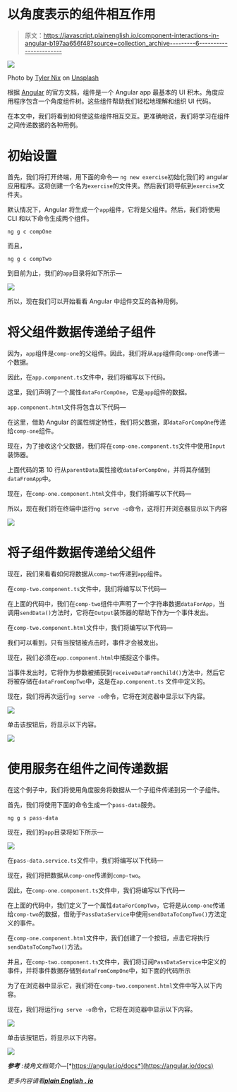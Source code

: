 # 以角度表示的组件相互作用

> 原文：<https://javascript.plainenglish.io/component-interactions-in-angular-b197aa656f48?source=collection_archive---------6----------------------->

![](img/125d44f19707e2f8568ad0a58f4f06ba.png)

Photo by [Tyler Nix](https://unsplash.com/@jtylernix?utm_source=medium&utm_medium=referral) on [Unsplash](https://unsplash.com?utm_source=medium&utm_medium=referral)

根据 [Angular](https://angular.io/api/core/Component) 的官方文档，组件是一个 Angular app 最基本的 UI 积木。角度应用程序包含一个角度组件树。这些组件帮助我们轻松地理解和组织 UI 代码。

在本文中，我们将看到如何使这些组件相互交互。更准确地说，我们将学习在组件之间传递数据的各种用例。

# 初始设置

首先，我们将打开终端，用下面的命令— `ng new exercise`初始化我们的 angular 应用程序。这将创建一个名为`exercise`的文件夹。然后我们将导航到`exercise`文件夹。

默认情况下，Angular 将生成一个`app`组件，它将是父组件。然后，我们将使用 CLI 和以下命令生成两个组件。

```
ng g c compOne
```

而且，

```
ng g c compTwo
```

到目前为止，我们的`app`目录将如下所示—

![](img/e6cb905c3dcf7f378d31eefa9835b79e.png)

所以，现在我们可以开始看看 Angular 中组件交互的各种用例。

# 将父组件数据传递给子组件

因为，`app`组件是`comp-one`的父组件。因此，我们将从`app`组件向`comp-one`传递一个数据。

因此，在`app.component.ts`文件中，我们将编写以下代码。

这里，我们声明了一个属性`dataForCompOne`，它是`app`组件的数据。

`app.component.html`文件将包含以下代码—

在这里，借助 Angular 的属性绑定特性，我们将父数据，即`dataForCompOne`传递给`comp-one`组件。

现在，为了接收这个父数据，我们将在`comp-one.component.ts`文件中使用`Input`装饰器。

上面代码的第 10 行从`parentData`属性接收`dataForCompOne`，并将其存储到`dataFromApp`中。

现在，在`comp-one.component.html`文件中，我们将编写以下代码—

所以，现在我们将在终端中运行`ng serve -o`命令，这将打开浏览器显示以下内容

![](img/fd3baa2dce3ee001ffb43c4b907e8009.png)

# 将子组件数据传递给父组件

现在，我们来看看如何将数据从`comp-two`传递到`app`组件。

在`comp-two.component.ts`文件中，我们将编写以下代码—

在上面的代码中，我们在`comp-two`组件中声明了一个字符串数据`dataForApp`，当调用`sendData()`方法时，它将在`Output`装饰器的帮助下作为一个事件发出。

在`comp-two.component.html`文件中，我们将编写以下代码—

我们可以看到，只有当按钮被点击时，事件才会被发出。

现在，我们必须在`app.component.html`中捕捉这个事件。

当事件发出时，它将作为参数被捕获到`receiveDataFromChild()`方法中，然后它将被存储在`dataFromCompTwo`中，这是在`ap.component.ts` 文件中定义的。

现在，我们将再次运行`ng serve -o`命令，它将在浏览器中显示以下内容。

![](img/42c31ec33ead94d208df5f82a355f373.png)

单击该按钮后，将显示以下内容。

![](img/b464f9ee5a5b01806d1c326c42f7e163.png)

# 使用服务在组件之间传递数据

在这个例子中，我们将使用角度服务将数据从一个子组件传递到另一个子组件。

首先，我们将使用下面的命令生成一个`pass-data`服务。

```
ng g s pass-data
```

现在，我们的`app`目录将如下所示—

![](img/db21893b118541bd43fb971321950043.png)

在`pass-data.service.ts`文件中，我们将编写以下代码—

现在，我们将把数据从`comp-one`传递到`comp-two`。

因此，在`comp-one.component.ts`文件中，我们将编写以下代码—

在上面的代码中，我们定义了一个属性`dataForCompTwo`，它将是从`comp-one`传递给`comp-two`的数据，借助于`PassDataService`中使用`sendDataToCompTwo()`方法定义的事件。

在`comp-one.component.html`文件中，我们创建了一个按钮，点击它将执行`sendDataToCompTwo()`方法。

并且，在`comp-two.component.ts`文件中，我们将订阅`PassDataService`中定义的事件，并将事件数据存储到`dataFromCompOne`中，如下面的代码所示

为了在浏览器中显示它，我们将在`comp-two.component.html`文件中写入以下内容。

现在，我们将运行`ng serve -o`命令，它将在浏览器中显示以下内容。

![](img/a1874646d9ff45e18cafb3715e9c85e2.png)

单击该按钮后，将显示以下内容。

![](img/b4a37298e5a959c26d29b9eb9f404631.png)

***参考*** *:棱角文档简介—*[*https://angular.io/docs*](https://angular.io/docs)

*更多内容请看*[***plain English . io***](https://plainenglish.io/)